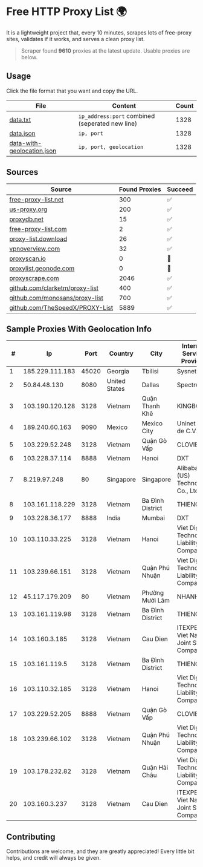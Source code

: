 
# Free HTTP Proxy List 🌍

It is a lightweight project that, every 10 minutes, scrapes lots of free-proxy sites, validates if it works, and serves a clean proxy list.


> Scraper found **9610** proxies at the latest update. Usable proxies are below.

## Usage

Click the file format that you want and copy the URL.


|File|Content|Count|
|----|-------|-----|
|[data.txt](https://raw.githubusercontent.com/themiralay/Proxy-List-World/master/data.txt)|`ip_address:port` combined (seperated new line)|1328|
|[data.json](https://raw.githubusercontent.com/themiralay/Proxy-List-World/master/data.json)|`ip, port`|1328|
|[data-with-geolocation.json](https://raw.githubusercontent.com/themiralay/Proxy-List-World/master/data-with-geolocation.json)|`ip, port, geolocation`|1328|

## Sources

|Source|Found Proxies|Succeed|
|------|-------------|-------|
|[free-proxy-list.net](https://free-proxy-list.net)|300|✅|
|[us-proxy.org](https://www.us-proxy.org)|200|✅|
|[proxydb.net](http://proxydb.net)|15|✅|
|[free-proxy-list.com](https://free-proxy-list.com/?page=&port=&type%5B%5D=http&type%5B%5D=https&up_time=0&search=Search)|2|✅|
|[proxy-list.download](https://www.proxy-list.download/HTTP)|26|✅|
|[vpnoverview.com](https://vpnoverview.com/privacy/anonymous-browsing/free-proxy-servers)|32|✅|
|[proxyscan.io](https://www.proxyscan.io)|0|🚫|
|[proxylist.geonode.com](https://proxylist.geonode.com/api/proxy-list?limit=300&page=1&sort_by=lastChecked&sort_type=desc&protocols=http,https)|0|🚫|
|[proxyscrape.com](https://api.proxyscrape.com/v2/?request=displayproxies&protocol=http&timeout=10000&country=all&ssl=all&anonymity=all)|2046|✅|
|[github.com/clarketm/proxy-list](https://raw.githubusercontent.com/clarketm/proxy-list/master/proxy-list-raw.txt)|400|✅|
|[github.com/monosans/proxy-list](https://raw.githubusercontent.com/monosans/proxy-list/main/proxies/http.txt)|700|✅|
|[github.com/TheSpeedX/PROXY-List](https://raw.githubusercontent.com/TheSpeedX/PROXY-List/master/http.txt)|5889|✅|


## Sample Proxies With Geolocation Info

|#|Ip|Port|Country|City|Internet Service Provider|
|-|--|----|-------|----|-------------------------|
|1|185.229.111.183|45020|Georgia|Tbilisi|Sysnet LLC|
|2|50.84.48.130|8080|United States|Dallas|Spectrum|
|3|103.190.120.128|3128|Vietnam|Quận Thanh Khê|KINGBOND|
|4|189.240.60.163|9090|Mexico|Mexico City|Uninet S.A. de C.V.|
|5|103.229.52.248|3128|Vietnam|Quận Gò Vấp|CLOVIET|
|6|103.228.37.114|8888|Vietnam|Hanoi|DXT|
|7|8.219.97.248|80|Singapore|Singapore|Alibaba (US) Technology Co., Ltd.|
|8|103.161.118.229|3128|Vietnam|Ba Đình District|THIENCO|
|9|103.228.36.177|8888|India|Mumbai|DXT|
|10|103.110.33.225|3128|Vietnam|Hanoi|Viet Digital Technology Liability Company|
|11|103.239.66.151|3128|Vietnam|Quận Phú Nhuận|Viet Digital Technology Liability Company|
|12|45.117.179.209|80|Vietnam|Phường Mười Lăm|NHANHOA|
|13|103.161.119.98|3128|Vietnam|Ba Đình District|THIENCO|
|14|103.160.3.185|3128|Vietnam|Cau Dien|ITEXPERT Viet Nam Joint Stock Company|
|15|103.161.119.5|3128|Vietnam|Ba Đình District|THIENCO|
|16|103.110.32.185|3128|Vietnam|Hanoi|Viet Digital Technology Liability Company|
|17|103.229.52.205|8888|Vietnam|Quận Gò Vấp|CLOVIET|
|18|103.239.66.102|3128|Vietnam|Quận Phú Nhuận|Viet Digital Technology Liability Company|
|19|103.178.232.82|3128|Vietnam|Quận Hải Châu|Viet Digital Technology Liability Company|
|20|103.160.3.237|3128|Vietnam|Cau Dien|ITEXPERT Viet Nam Joint Stock Company|



## Contributing

Contributions are welcome, and they are greatly appreciated! Every
little bit helps, and credit will always be given.

